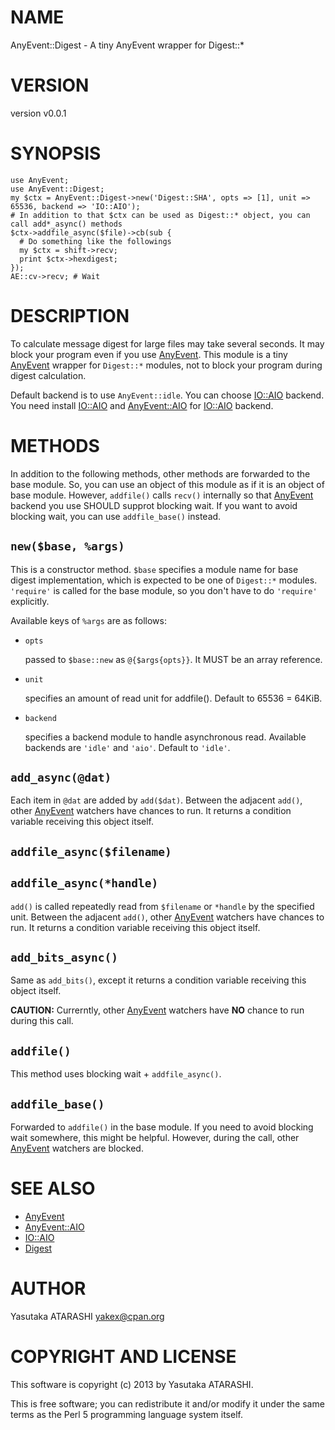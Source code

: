 # NAME

AnyEvent::Digest - A tiny AnyEvent wrapper for Digest::\*

# VERSION

version v0.0.1

# SYNOPSIS

    use AnyEvent;
    use AnyEvent::Digest;
    my $ctx = AnyEvent::Digest->new('Digest::SHA', opts => [1], unit => 65536, backend => 'IO::AIO');
    # In addition to that $ctx can be used as Digest::* object, you can call add*_async() methods
    $ctx->addfile_async($file)->cb(sub {
      # Do something like the followings
      my $ctx = shift->recv;
      print $ctx->hexdigest;
    });
    AE::cv->recv; # Wait

# DESCRIPTION

To calculate message digest for large files may take several seconds.
It may block your program even if you use [AnyEvent](http://search.cpan.org/perldoc?AnyEvent).
This module is a tiny [AnyEvent](http://search.cpan.org/perldoc?AnyEvent) wrapper for `Digest::*` modules,
not to block your program during digest calculation.

Default backend is to use `AnyEvent::idle`.
You can choose [IO::AIO](http://search.cpan.org/perldoc?IO::AIO) backend. You need install [IO::AIO](http://search.cpan.org/perldoc?IO::AIO) and [AnyEvent::AIO](http://search.cpan.org/perldoc?AnyEvent::AIO) for [IO::AIO](http://search.cpan.org/perldoc?IO::AIO) backend.

# METHODS

In addition to the following methods, other methods are forwarded to the base module.
So, you can use an object of this module as if it is an object of base module.
However, `addfile()` calls `recv()` internally so that [AnyEvent](http://search.cpan.org/perldoc?AnyEvent) backend you use SHOULD supprot blocking wait.
If you want to avoid blocking wait, you can use `addfile_base()` instead.

## `new($base, %args)`

This is a constructor method.
`$base` specifies a module name for base digest implementation, which is expected to be one of `Digest::*` modules.
`'require'` is called for the base module, so you don't have to do `'require'` explicitly.

Available keys of `%args` are as follows:

- `opts`

    passed to `$base::new` as `@{$args{opts}}`. It MUST be an array reference.

- `unit`

    specifies an amount of read unit for addfile(). Default to 65536 = 64KiB.

- `backend`

    specifies a backend module to handle asynchronous read. Available backends are `'idle'` and `'aio'`. Default to `'idle'`.

## `add_async(@dat)`

Each item in `@dat` are added by `add($dat)`.
Between the adjacent `add()`, other [AnyEvent](http://search.cpan.org/perldoc?AnyEvent) watchers have chances to run.
It returns a condition variable receiving this object itself.

## `addfile_async($filename)`

## `addfile_async(*handle)`

`add()` is called repeatedly read from `$filename` or `*handle` by the specified unit.
Between the adjacent `add()`, other [AnyEvent](http://search.cpan.org/perldoc?AnyEvent) watchers have chances to run.
It returns a condition variable receiving this object itself.

## `add_bits_async()`

Same as `add_bits()`, except it returns a condition variable receiving this object itself.

__CAUTION:__ Currerntly, other [AnyEvent](http://search.cpan.org/perldoc?AnyEvent) watchers have __NO__ chance to run during this call.

## `addfile()`

This method uses blocking wait + `addfile_async()`.

## `addfile_base()`

Forwarded to `addfile()` in the base module. If you need to avoid blocking wait somewhere, this might be helpful.
However, during the call, other [AnyEvent](http://search.cpan.org/perldoc?AnyEvent) watchers  are blocked.

# SEE ALSO

- [AnyEvent](http://search.cpan.org/perldoc?AnyEvent)
- [AnyEvent::AIO](http://search.cpan.org/perldoc?AnyEvent::AIO)
- [IO::AIO](http://search.cpan.org/perldoc?IO::AIO)
- [Digest](http://search.cpan.org/perldoc?Digest)

# AUTHOR

Yasutaka ATARASHI <yakex@cpan.org>

# COPYRIGHT AND LICENSE

This software is copyright (c) 2013 by Yasutaka ATARASHI.

This is free software; you can redistribute it and/or modify it under
the same terms as the Perl 5 programming language system itself.
